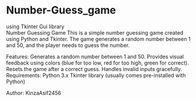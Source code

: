 # Number-Guess_game
using Tkinter Gui library  
Number Guessing Game
This is a simple number guessing game created using Python and Tkinter. The game generates a random number between 1 and 50, and the player needs to guess the number.

Features:
Generates a random number between 1 and 50.
Provides visual feedback using colors (blue for too low, red for too high, green for correct).
Resets the game after a correct guess.
Handles invalid inputs gracefully.
Requirements:
Python 3.x
Tkinter library (usually comes pre-installed with Python)

Author:
KinzaAsif2456
